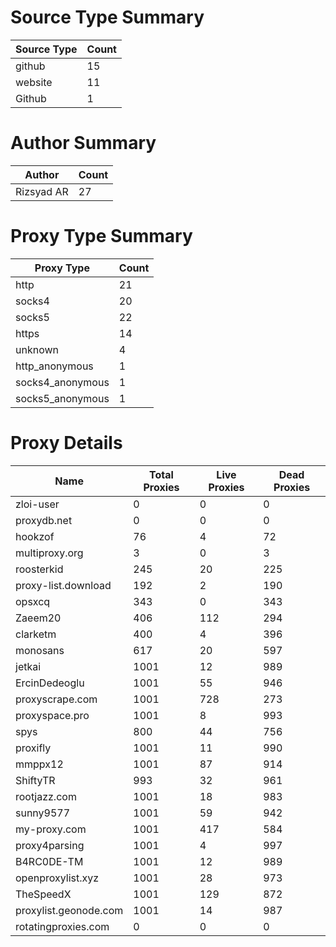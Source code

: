 # Source Type Summary

| Source Type | Count |
|-------------|-------|
| github | 15 |
| website | 11 |
| Github | 1 |


# Author Summary

| Author | Count |
|--------|-------|
| Rizsyad AR | 27 |


# Proxy Type Summary

| Proxy Type | Count |
|------------|-------|
| http | 21 |
| socks4 | 20 |
| socks5 | 22 |
| https | 14 |
| unknown | 4 |
| http_anonymous | 1 |
| socks4_anonymous | 1 |
| socks5_anonymous | 1 |


# Proxy Details

| Name | Total Proxies | Live Proxies | Dead Proxies |
|------|---------------|--------------|---------------|
| zloi-user | 0 | 0 | 0 |
| proxydb.net | 0 | 0 | 0 |
| hookzof | 76 | 4 | 72 |
| multiproxy.org | 3 | 0 | 3 |
| roosterkid | 245 | 20 | 225 |
| proxy-list.download | 192 | 2 | 190 |
| opsxcq | 343 | 0 | 343 |
| Zaeem20 | 406 | 112 | 294 |
| clarketm | 400 | 4 | 396 |
| monosans | 617 | 20 | 597 |
| jetkai | 1001 | 12 | 989 |
| ErcinDedeoglu | 1001 | 55 | 946 |
| proxyscrape.com | 1001 | 728 | 273 |
| proxyspace.pro | 1001 | 8 | 993 |
| spys | 800 | 44 | 756 |
| proxifly | 1001 | 11 | 990 |
| mmppx12 | 1001 | 87 | 914 |
| ShiftyTR | 993 | 32 | 961 |
| rootjazz.com | 1001 | 18 | 983 |
| sunny9577 | 1001 | 59 | 942 |
| my-proxy.com | 1001 | 417 | 584 |
| proxy4parsing | 1001 | 4 | 997 |
| B4RC0DE-TM | 1001 | 12 | 989 |
| openproxylist.xyz | 1001 | 28 | 973 |
| TheSpeedX | 1001 | 129 | 872 |
| proxylist.geonode.com | 1001 | 14 | 987 |
| rotatingproxies.com | 0 | 0 | 0 |
